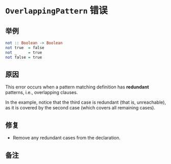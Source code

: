 # `OverlappingPattern` 错误

## 举例

```purescript
not :: Boolean -> Boolean
not true  = false
not _     = true
not false = true
```

## 原因

This error occurs when a pattern matching definition has **redundant** patterns, i.e., overlapping clauses.

In the example, notice that the third case is redundant (that is, unreachable), as it is covered by the second case (which covers all remaining cases).

## 修复

- Remove any redundant cases from the declaration.

## 备注
